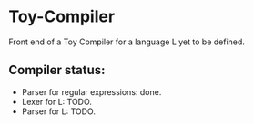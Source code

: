 # Toy-Compiler

Front end of a Toy Compiler for a language L yet to be defined.

## Compiler status:

- Parser for regular expressions: done.
- Lexer for L: TODO.
- Parser for L: TODO.
